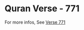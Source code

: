 # Quran Verse - 771 

For more infos, See [Verse 771](https://www.quranbookk.com/quran/search?q=771)